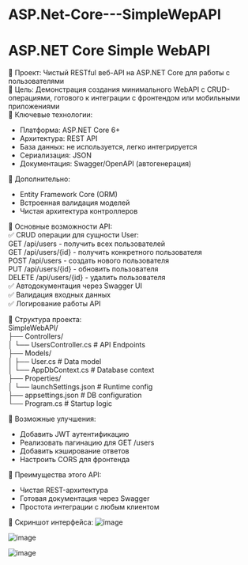 # ASP.Net-Core---SimpleWepAPI
ASP.NET Core Simple WebAPI
===

🔹 Проект: Чистый RESTful веб-API на ASP.NET Core для работы с пользователями <br />
🔹 Цель: Демонстрация создания минимального WebAPI с CRUD-операциями, готового к интеграции с фронтендом или мобильными приложениями <br />
🔹 Ключевые технологии: 
* Платформа: ASP.NET Core 6+
* Архитектура: REST API
* База данных: не используется, легко интегрируется 
* Сериализация: JSON
* Документация: Swagger/OpenAPI (автогенерация)

🔹 Дополнительно:
- Entity Framework Core (ORM)
- Встроенная валидация моделей
- Чистая архитектура контроллеров

🔹 Основные возможности API: <br />
✅ CRUD операции для сущности User:  <br />
GET /api/users - получить всех пользователей <br />
GET /api/users/{id} - получить конкретного пользователя  <br />
POST /api/users - создать нового пользователя <br />
PUT /api/users/{id} - обновить пользователя <br />
DELETE /api/users/{id} - удалить пользователя <br />
✅ Автодокументация через Swagger UI <br />
✅ Валидация входных данных <br />
✅ Логирование работы API <br />

🔹 Структура проекта: <br />
SimpleWebAPI/ <br />
├── Controllers/ <br />
│   └── UsersController.cs    # API Endpoints <br />
├── Models/ <br />
│   ├── User.cs               # Data model <br />
│   └── AppDbContext.cs       # Database context <br />
├── Properties/ <br />
│   └── launchSettings.json   # Runtime config <br />
├── appsettings.json          # DB configuration <br />
└── Program.cs                # Startup logic <br />

🔹 Возможные улучшения:
- Добавить JWT аутентификацию
- Реализовать пагинацию для GET /users
- Добавить кэширование ответов
- Настроить CORS для фронтенда

🔹 Преимущества этого API:
- Чистая REST-архитектура
- Готовая документация через Swagger
- Простота интеграции с любым клиентом

🔹 Скриншот интерфейса:
![image](https://github.com/user-attachments/assets/e30ded3d-f750-4048-ba3f-a8d2771eccef)

![image](https://github.com/user-attachments/assets/19d00f78-dcf8-4f30-887b-bffe6374becb)

![image](https://github.com/user-attachments/assets/fa08f707-36e1-4931-bbf1-04bb01758430)




